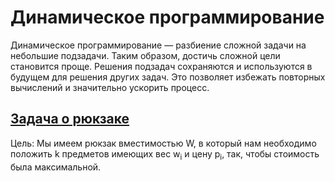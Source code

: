 # Динамическое программирование

Динамическое программирование — разбиение сложной задачи на небольшие подзадачи. Таким образом, достичь сложной цели становится проще. Решения подзадач сохраняются и используются в будущем для решения других задач. Это позволяет избежать повторных вычислений и значительно ускорить процесс.

## [Задача о рюкзаке](backpack\Backpack.md)

Цель: Мы имеем рюкзак вместимостью W, в который нам необходимо положить k предметов имеющих вес w<sub>i</sub> и цену p<sub>i</sub>, так, чтобы стоимость была максимальной.

